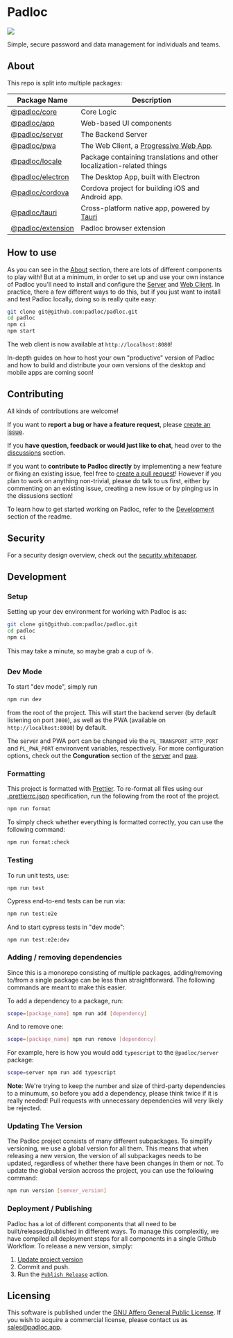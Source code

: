 # Padloc

[![](https://github.com/padloc/padloc/workflows/Run%20Tests/badge.svg?branch=v4)](https://github.com/padloc/padloc/actions?workflow=Run+Tests)

Simple, secure password and data management for individuals and teams.

## About

This repo is split into multiple packages:

| Package Name                            | Description                                                                                      |
| --------------------------------------- | ------------------------------------------------------------------------------------------------ |
| [@padloc/core](packages/core)           | Core Logic                                                                                       |
| [@padloc/app](packages/app)             | Web-based UI components                                                                          |
| [@padloc/server](packages/server)       | The Backend Server                                                                               |
| [@padloc/pwa](packages/pwa)             | The Web Client, a [Progressive Web App](https://developers.google.com/web/progressive-web-apps). |
| [@padloc/locale](packages/locale)       | Package containing translations and other localization-related things                            |
| [@padloc/electron](packages/electron)   | The Desktop App, built with Electron                                                             |
| [@padloc/cordova](packages/cordova)     | Cordova project for building iOS and Android app.                                                |
| [@padloc/tauri](packages/tauri)         | Cross-platform native app, powered by [Tauri](https://github.com/tauri-apps/tauri)               |
| [@padloc/extension](packages/extension) | Padloc browser extension                                                                         |

## How to use

As you can see in the [About](#about) section, there are lots of different
components to play with! But at a minimum, in order to set up and use your own
instance of Padloc you'll need to install and configure the
[Server](packages/server) and [Web Client](packages/pwa). In practice, there a
few different ways to do this, but if you just want to install and test Padloc
locally, doing so is really quite easy:

```sh
git clone git@github.com:padloc/padloc.git
cd padloc
npm ci
npm start
```

The web client is now available at `http://localhost:8080`!

In-depth guides on how to host your own "productive" version of Padloc and how
to build and distribute your own versions of the desktop and mobile apps are
coming soon!

## Contributing

All kinds of contributions are welcome!

If you want to **report a bug or have a feature request**, please
[create an issue](https://github.com/padloc/padloc/issues).

If you **have question, feedback or would just like to chat**, head over to the
[discussions](https://github.com/padloc/padloc/discussions) section.

If you want to **contribute to Padloc directly** by implementing a new feature
or fixing an existing issue, feel free to
[create a pull request](https://github.com/padloc/padloc/pulls)! However if you
plan to work on anything non-trivial, please do talk to us first, either by
commenting on an existing issue, creating a new issue or by pinging us in the
dissusions section!

To learn how to get started working on Padloc, refer to the
[Development](#development) section of the readme.

## Security

For a security design overview, check out the
[security whitepaper](security.md).

## Development

### Setup

Setting up your dev environment for working with Padloc is as:

```sh
git clone git@github.com:padloc/padloc.git
cd padloc
npm ci
```

This may take a minute, so maybe grab a cup of ☕️.

### Dev Mode

To start "dev mode", simply run

```sh
npm run dev
```

from the root of the project. This will start the backend server (by default
listening on port `3000`), as well as the PWA (available on
`http://localhost:8080`) by default.

The server and PWA port can be changed vie the `PL_TRANSPORT_HTTP_PORT` and
`PL_PWA_PORT` environvent variables, respectively. For more configuration
options, check out the **Conguration** section of the
[server](packages/server#configuration) and [pwa](packages/pwa#configuration).

### Formatting

This project is formatted with [Prettier](https://prettier.io/). To re-format
all files using our [.prettierrc.json](.prettierrc.json) specification, run the
following from the root of the project.

```sh
npm run format
```

To simply check whether everything is formatted correctly, you can use the
following command:

```sh
npm run format:check
```

### Testing

To run unit tests, use:

```sh
npm run test
```

Cypress end-to-end tests can be run via:

```sh
npm run test:e2e
```

And to start cypress tests in "dev mode":

```ssh
npm run test:e2e:dev
```

### Adding / removing dependencies

Since this is a monorepo consisting of multiple packages, adding/removing
to/from a single package can be less than straightforward. The following
commands are meant to make this easier.

To add a dependency to a package, run:

```sh
scope=[package_name] npm run add [dependency]
```

And to remove one:

```sh
scope=[package_name] npm run remove [dependency]
```

For example, here is how you would add `typescript` to the `@padloc/server`
package:

```sh
scope=server npm run add typescript
```

**Note**: We're trying to keep the number and size of third-party dependencies
to a minumum, so before you add a dependency, please think twice if it is really
needed! Pull requests with unnecessary dependencies will very likely be
rejected.

### Updating The Version

The Padloc project consists of many different subpackages. To simplify
versioning, we use a global version for all them. This means that when releasing
a new version, the version of all subpackages needs to be updated, regardless of
whether there have been changes in them or not. To update the global version
accross the project, you can use the following command:

```sh
npm run version [semver_version]
```

### Deployment / Publishing

Padloc has a lot of different components that all need to be
built/released/published in different ways. To manage this complexitiy, we have
compiled all deployment steps for all components in a single Github Workflow. To
release a new version, simply:

1. [Update project version](#updating-the-version)
2. Commit and push.
3. Run the
   [`Publish Release`](https://github.com/padloc/padloc/actions?workflow=Publish+Release)
   action.

## Licensing

This software is published under the
[GNU Affero General Public License](LICENSE). If you wish to acquire a
commercial license, please contact us as
[sales@padloc.app](mailto:sales@padloc.app?subject=Padloc%20Commercial%20License).
